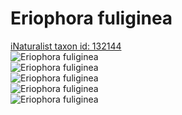 
Eriophora fuliginea
===================
  
[iNaturalist taxon id: 132144](https://www.inaturalist.org/taxa/132144)  
![Eriophora fuliginea](https://inaturalist-open-data.s3.amazonaws.com/photos/58942313/medium.jpg)  
![Eriophora fuliginea](https://inaturalist-open-data.s3.amazonaws.com/photos/58685334/medium.jpeg)  
![Eriophora fuliginea](https://inaturalist-open-data.s3.amazonaws.com/photos/58685363/medium.jpeg)  
![Eriophora fuliginea](https://inaturalist-open-data.s3.amazonaws.com/photos/58685348/medium.jpeg)  
![Eriophora fuliginea](https://inaturalist-open-data.s3.amazonaws.com/photos/58685360/medium.jpeg)